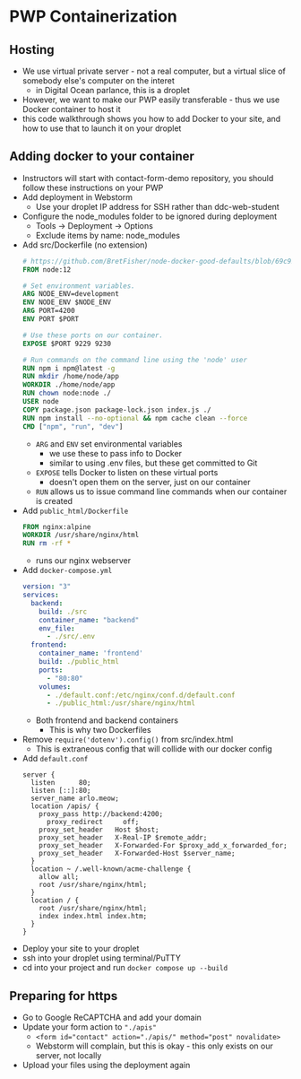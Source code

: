 # PWP Containerization

## Hosting
- We use virtual private server - not a real computer, but a virtual slice of somebody else's computer on the interet
    - in Digital Ocean parlance, this is a droplet
- However, we want to make our PWP easily transferable - thus we use Docker container to host it
- this code walkthrough shows you how to add Docker to your site, and how to use that to launch it on your droplet

## Adding docker to your container
- Instructors will start with contact-form-demo repository, you should follow these instructions on your PWP
- Add deployment in Webstorm
    - Use your droplet IP address for SSH rather than ddc-web-student
- Configure the node_modules folder to be ignored during deployment
    - Tools -> Deployment -> Options
    - Exclude items by name: node_modules
- Add src/Dockerfile (no extension)
    ```dockerfile
    # https://github.com/BretFisher/node-docker-good-defaults/blob/69c923bc646bc96003e9ada55d1ec5ca943a1b19/Dockerfile
    FROM node:12
  
    # Set environment variables.
    ARG NODE_ENV=development
    ENV NODE_ENV $NODE_ENV
    ARG PORT=4200
    ENV PORT $PORT

    # Use these ports on our container.
    EXPOSE $PORT 9229 9230
    
    # Run commands on the command line using the 'node' user
    RUN npm i npm@latest -g
    RUN mkdir /home/node/app
    WORKDIR ./home/node/app
    RUN chown node:node ./
    USER node
    COPY package.json package-lock.json index.js ./
    RUN npm install --no-optional && npm cache clean --force
    CMD ["npm", "run", "dev"]
    ```
    - `ARG` and `ENV` set environmental variables
        - we use these to pass info to Docker
        - similar to using .env files, but these get committed to Git
    - `EXPOSE` tells Docker to listen on these virtual ports
        - doesn't open them on the server, just on our container
    - `RUN` allows us to issue command line commands when our container is created
- Add `public_html/Dockerfile`
    ```dockerfile
    FROM nginx:alpine
    WORKDIR /usr/share/nginx/html
    RUN rm -rf *
    ```
    - runs our nginx webserver
- Add `docker-compose.yml`
    ```yaml
    version: "3"
    services:
      backend:
        build: ./src
        container_name: "backend"
        env_file:
          - ./src/.env
      frontend:
        container_name: 'frontend'
        build: ./public_html
        ports:
          - "80:80"
        volumes:
          - ./default.conf:/etc/nginx/conf.d/default.conf
          - ./public_html:/usr/share/nginx/html
    ```
    - Both frontend and backend containers
        - This is why two Dockerfiles
- Remove `require('dotenv').config()` from src/index.html
    - This is extraneous config that will collide with our docker config
- Add `default.conf`
  ```
  server {
    listen      80;
    listen [::]:80;
    server_name arlo.meow;
    location /apis/ {
      proxy_pass http://backend:4200;
        proxy_redirect     off;
      proxy_set_header   Host $host;
      proxy_set_header   X-Real-IP $remote_addr;
      proxy_set_header   X-Forwarded-For $proxy_add_x_forwarded_for;
      proxy_set_header   X-Forwarded-Host $server_name;
    }
    location ~ /.well-known/acme-challenge {
      allow all;
      root /usr/share/nginx/html;
    }
    location / {
      root /usr/share/nginx/html;
      index index.html index.htm;
    }
  }
  ```
- Deploy your site to your droplet
- ssh into your droplet using terminal/PuTTY
- cd into your project and run `docker compose up --build`

## Preparing for https
- Go to Google ReCAPTCHA and add your domain
- Update your form action to `"./apis"`
    - `<form id="contact" action="./apis/" method="post" novalidate>`
    - Webstorm will complain, but this is okay - this only exists on our server, not locally
- Upload your files using the deployment again